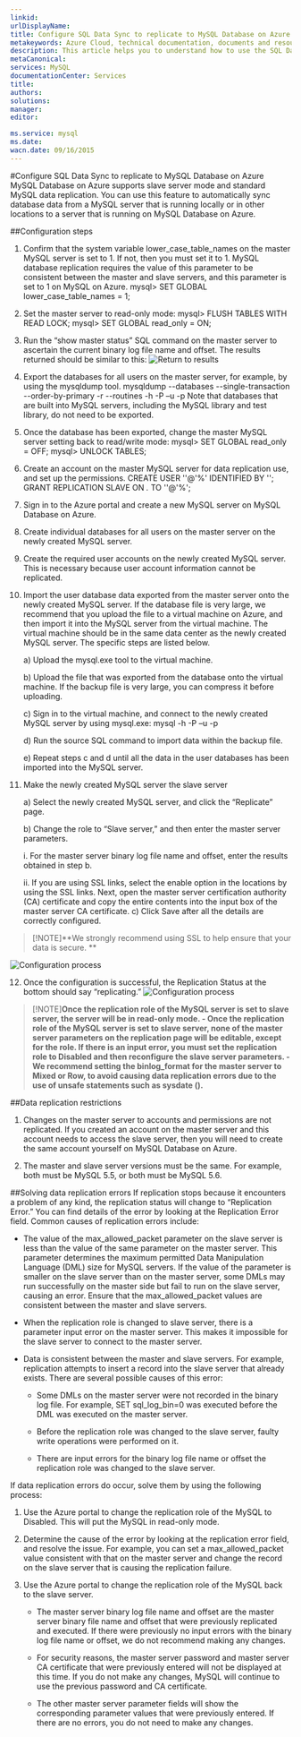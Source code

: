 ```yaml
---
linkid: 
urlDisplayName: 
title: Configure SQL Data Sync to replicate to MySQL Database on Azure – Azure cloud
metakeywords: Azure Cloud, technical documentation, documents and resources, MySQL, database, service restrictions and limitations, data replication, Azure MySQL, MySQL PaaS, Azure MySQL PaaS, Azure MySQL Service, Azure RDS
description: This article helps you to understand how to use the SQL Data Sync function to replicate local MySQL instances to the cloud.
metaCanonical: 
services: MySQL
documentationCenter: Services
title: 
authors: 
solutions: 
manager: 
editor: 

ms.service: mysql
ms.date: 
wacn.date: 09/16/2015
---
```


#Configure SQL Data Sync to replicate to MySQL Database on Azure
MySQL Database on Azure supports slave server mode and standard MySQL data replication. You can use this feature to automatically sync database data from a MySQL server that is running locally or in other locations to a server that is running on MySQL Database on Azure.

##Configuration steps
1.	Confirm that the system variable lower\_case\_table\_names on the master MySQL server is set to 1. If not, then you must set it to 1. MySQL database replication requires the value of this parameter to be consistent between the master and slave servers, and this parameter is set to 1 on MySQL on Azure. mysql> SET GLOBAL lower\_case\_table\_names = 1;
2.	Set the master server to read-only mode: mysql> FLUSH TABLES WITH READ LOCK; mysql> SET GLOBAL read\_only = ON;
3.	Run the “show master status” SQL command on the master server to ascertain the current binary log file name and offset. The results returned should be similar to this: ![Return to results](./media/mysql-database-data-replication/packet.png)

4.	Export the databases for all users on the master server, for example, by using the mysqldump tool. mysqldump --databases <database name> --single-transaction --order-by-primary -r <backup file name> --routines -h<server address> -P<port number> –u<username> -p<password> Note that databases that are built into MySQL servers, including the MySQL library and test library, do not need to be exported.
5.	Once the database has been exported, change the master MySQL server setting back to read/write mode: mysql> SET GLOBAL read\_only = OFF; mysql> UNLOCK TABLES;  
6.	Create an account on the master MySQL server for data replication use, and set up the permissions. CREATE USER '<your user>'@'%' IDENTIFIED BY '<your password>'; GRANT REPLICATION SLAVE ON *.* TO '<your user>'@'%';
7.	Sign in to the Azure portal and create a new MySQL server on MySQL Database on Azure.
8.	Create individual databases for all users on the master server on the newly created MySQL server.
9.	Create the required user accounts on the newly created MySQL server. This is necessary because user account information cannot be replicated.
10.	Import the user database data exported from the master server onto the newly created MySQL server. If the database file is very large, we recommend that you upload the file to a virtual machine on Azure, and then import it into the MySQL server from the virtual machine. The virtual machine should be in the same data center as the newly created MySQL server. The specific steps are listed below.

	a) Upload the mysql.exe tool to the virtual machine.

	b) Upload the file that was exported from the database onto the virtual machine. If the backup file is very large, you can compress it before uploading.

	c) Sign in to the virtual machine, and connect to the newly created MySQL server by using mysql.exe: mysql -h<server address> -P<port number> –u<username> -p<password>

	d) Run the source <backup file name> SQL command to import data within the backup file.

	e) Repeat steps c and d until all the data in the user databases has been imported into the MySQL server.

11.	Make the newly created MySQL server the slave server

	a) Select the newly created MySQL server, and click the “Replicate” page.

	b) Change the role to “Slave server,” and then enter the master server parameters.

	i. For the master server binary log file name and offset, enter the results obtained in step b.

	ii. If you are using SSL links, select the enable option in the locations by using the SSL links. Next, open the master server certification authority (CA) certificate and copy the entire contents into the input box of the master server CA certificate. c) Click Save after all the details are correctly configured.

>[!NOTE]**We strongly recommend using SSL to help ensure that your data is secure. **

![Configuration process](./media/mysql-database-data-replication/replicationsetting.png)

12.	Once the configuration is successful, the Replication Status at the bottom should say “replicating.” ![Configuration process](./media/mysql-database-data-replication/replicationstatus.png)

>[!NOTE]**Once the replication role of the MySQL server is set to slave server, the server will be in read-only mode. - Once the replication role of the MySQL server is set to slave server, none of the master server parameters on the replication page will be editable, except for the role. If there is an input error, you must set the replication role to Disabled and then reconfigure the slave server parameters. - We recommend setting the binlog\_format for the master server to Mixed or Row, to avoid causing data replication errors due to the use of unsafe statements such as sysdate ().**

##Data replication restrictions
1. Changes on the master server to accounts and permissions are not replicated. If you created an account on the master server and this account needs to access the slave server, then you will need to create the same account yourself on MySQL Database on Azure.

2. The master and slave server versions must be the same. For example, both must be MySQL 5.5, or both must be MySQL 5.6.

##Solving data replication errors
If replication stops because it encounters a problem of any kind, the replication status will change to “Replication Error.” You can find details of the error by looking at the Replication Error field. Common causes of replication errors include:  
- The value of the max\_allowed\_packet parameter on the slave server is less than the value of the same parameter on the master server. This parameter determines the maximum permitted Data Manipulation Language (DML) size for MySQL servers. If the value of the parameter is smaller on the slave server than on the master server, some DMLs may run successfully on the master side but fail to run on the slave server, causing an error. Ensure that the max\_allowed\_packet values are consistent between the master and slave servers.

- When the replication role is changed to slave server, there is a parameter input error on the master server. This makes it impossible for the slave server to connect to the master server.

- Data is consistent between the master and slave servers. For example, replication attempts to insert a record into the slave server that already exists. There are several possible causes of this error:

	- Some DMLs on the master server were not recorded in the binary log file. For example, SET sql\_log\_bin=0 was executed before the DML was executed on the master server.

	- Before the replication role was changed to the slave server, faulty write operations were performed on it.

	- There are input errors for the binary log file name or offset the replication role was changed to the slave server.

If data replication errors do occur, solve them by using the following process:

1.	Use the Azure portal to change the replication role of the MySQL to Disabled. This will put the MySQL in read-only mode.

2.	Determine the cause of the error by looking at the replication error field, and resolve the issue. For example, you can set a max\_allowed\_packet value consistent with that on the master server and change the record on the slave server that is causing the replication failure.

3.	Use the Azure portal to change the replication role of the MySQL back to the slave server.

	- The master server binary log file name and offset are the master server binary file name and offset that were previously replicated and executed. If there were previously no input errors with the binary log file name or offset, we do not recommend making any changes.

	- For security reasons, the master server password and master server CA certificate that were previously entered will not be displayed at this time. If you do not make any changes, MySQL will continue to use the previous password and CA certificate.

	- The other master server parameter fields will show the corresponding parameter values that were previously entered. If there are no errors, you do not need to make any changes.

<!--HONumber=81-->